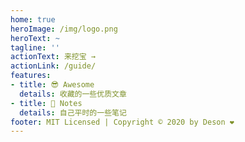```yaml
---
home: true
heroImage: /img/logo.png
heroText: ~
tagline: ''
actionText: 来挖宝 →
actionLink: /guide/
features:
- title: 😎 Awesome
  details: 收藏的一些优质文章
- title: 📅 Notes
  details: 自己平时的一些笔记
footer: MIT Licensed | Copyright © 2020 by Deson ❤️
---
```

